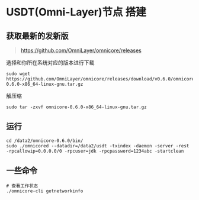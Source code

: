 # USDT(Omni-Layer)节点 搭建

## 获取最新的发新版

> https://github.com/OmniLayer/omnicore/releases

选择和你所在系统对应的版本进行下载

```
sudo wget https://github.com/OmniLayer/omnicore/releases/download/v0.6.0/omnicore-0.6.0-x86_64-linux-gnu.tar.gz
```

解压缩

```
sudo tar -zxvf omnicore-0.6.0-x86_64-linux-gnu.tar.gz
```


## 运行

```
cd /data2/omnicore-0.6.0/bin/
sudo ./omnicored --datadir=/data2/usdt -txindex -daemon -server -rest -rpcallowip=0.0.0.0/0 -rpcuser=jdk -rpcpassword=1234abc -startclean
```
## 一些命令

```
# 查看工作状态
./omnicore-cli getnetworkinfo
```

